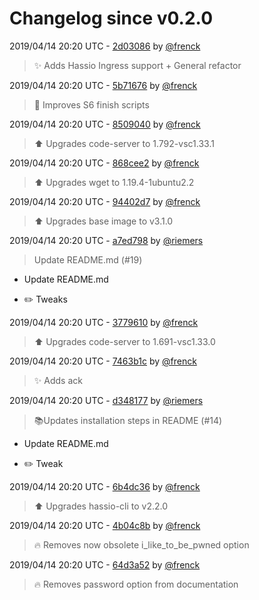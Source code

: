 # Changelog since v0.2.0

2019/04/14 20:20 UTC - [2d03086](https://github.com/hassio-addons/addon-vscode/commit/2d030869eed155054e08187b7f95d7e59bffbdf2) by [@frenck](https://github.com/frenck)
> :sparkles: Adds Hassio Ingress support + General refactor 

2019/04/14 20:20 UTC - [5b71676](https://github.com/hassio-addons/addon-vscode/commit/5b716764fa95e6b2cb6d378328c46d70736385af) by [@frenck](https://github.com/frenck)
> :hammer: Improves S6 finish scripts 

2019/04/14 20:20 UTC - [8509040](https://github.com/hassio-addons/addon-vscode/commit/85090406be1cbafaaae6fb27055810e20b63306c) by [@frenck](https://github.com/frenck)
> :arrow_up: Upgrades code-server to 1.792-vsc1.33.1 

2019/04/14 20:20 UTC - [868cee2](https://github.com/hassio-addons/addon-vscode/commit/868cee242842f04b7157d65c871d9198e77a2e15) by [@frenck](https://github.com/frenck)
> :arrow_up: Upgrades wget to 1.19.4-1ubuntu2.2 

2019/04/14 20:20 UTC - [94402d7](https://github.com/hassio-addons/addon-vscode/commit/94402d72b07129675321fbfcb6fe898745828b8f) by [@frenck](https://github.com/frenck)
> :arrow_up: Upgrades base image to v3.1.0 

2019/04/14 20:20 UTC - [a7ed798](https://github.com/hassio-addons/addon-vscode/commit/a7ed7982b487d15038f9ace970b8f9266f010563) by [@riemers](https://github.com/riemers)
> Update README.md (#19)

* Update README.md

* :pencil2: Tweaks 

2019/04/14 20:20 UTC - [3779610](https://github.com/hassio-addons/addon-vscode/commit/37796108c6db1a3517eb876f9f2cebbcc035cc14) by [@frenck](https://github.com/frenck)
> :arrow_up: Upgrades code-server to 1.691-vsc1.33.0 

2019/04/14 20:20 UTC - [7463b1c](https://github.com/hassio-addons/addon-vscode/commit/7463b1c18911d5c24661ec45e2ff5e30ec43d5f9) by [@frenck](https://github.com/frenck)
> :sparkles: Adds ack 

2019/04/14 20:20 UTC - [d348177](https://github.com/hassio-addons/addon-vscode/commit/d34817704641a79e285c8000254bb542fdff0d03) by [@riemers](https://github.com/riemers)
> :books:Updates installation steps in README (#14)

* Update README.md

* :pencil2: Tweak 

2019/04/14 20:20 UTC - [6b4dc36](https://github.com/hassio-addons/addon-vscode/commit/6b4dc36665bd5a2fcaa7386067f38bc406b0922a) by [@frenck](https://github.com/frenck)
> :arrow_up: Upgrades hassio-cli to v2.2.0 

2019/04/14 20:20 UTC - [4b04c8b](https://github.com/hassio-addons/addon-vscode/commit/4b04c8b905b923826a73bd3fc3bc461db861072e) by [@frenck](https://github.com/frenck)
> :fire: Removes now obsolete i_like_to_be_pwned option 

2019/04/14 20:20 UTC - [64d3a52](https://github.com/hassio-addons/addon-vscode/commit/64d3a5236a23871f950894097af5efc5b0acc4b5) by [@frenck](https://github.com/frenck)
> :fire: Removes password option from documentation 

